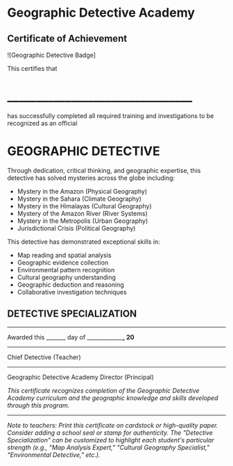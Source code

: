 # Geographic Detective Academy
## Certificate of Achievement

![Geographic Detective Badge]

This certifies that

# ________________________________

has successfully completed all required training and investigations
to be recognized as an official

# GEOGRAPHIC DETECTIVE

Through dedication, critical thinking, and geographic expertise,
this detective has solved mysteries across the globe including:

- Mystery in the Amazon (Physical Geography)
- Mystery in the Sahara (Climate Geography)
- Mystery in the Himalayas (Cultural Geography)
- Mystery of the Amazon River (River Systems)
- Mystery in the Metropolis (Urban Geography)
- Jurisdictional Crisis (Political Geography)

This detective has demonstrated exceptional skills in:
- Map reading and spatial analysis
- Geographic evidence collection
- Environmental pattern recognition
- Cultural geography understanding
- Geographic deduction and reasoning
- Collaborative investigation techniques

## DETECTIVE SPECIALIZATION

________________________________

Awarded this _______ day of _________________, 20____

________________________________
Chief Detective (Teacher)

________________________________
Geographic Detective Academy Director (Principal)

*This certificate recognizes completion of the Geographic Detective Academy curriculum and the geographic knowledge and skills developed through this program.*

---

*Note to teachers: Print this certificate on cardstock or high-quality paper. Consider adding a school seal or stamp for authenticity. The "Detective Specialization" can be customized to highlight each student's particular strength (e.g., "Map Analysis Expert," "Cultural Geography Specialist," "Environmental Detective," etc.).*